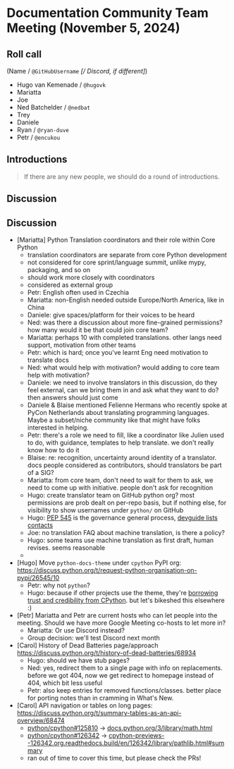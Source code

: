 # Documentation Community Team Meeting (November 5, 2024)


## Roll call

(Name / `@GitHubUsername` _[/ Discord, if different]_)

- Hugo van Kemenade / `@hugovk`
- Mariatta
- Joe
- Ned Batchelder / `@nedbat`
- Trey
- Daniele
- Ryan / `@ryan-duve`
- Petr / `@encukou`

## Introductions

> If there are any new people, we should do a round of introductions.

## Discussion

## Discussion

- [Mariatta] Python Translation coordinators and their role within Core Python
  - translation coordinators are separate from core Python development
  - not considered for core sprint/language summit, unlike mypy, packaging, and so on
  - should work more closely with coordinators
  - considered as external group
  - Petr: English often used in Czechia
  - Mariatta: non-English needed outside Europe/North America, like in China
  - Daniele: give spaces/platform for their voices to be heard
  - Ned: was there a discussion about more fine-grained permissions? how many would it
    be that could join core team?
  - Mariatta: perhaps 10 with completed translations. other langs need support,
    motivation from other teams
  - Petr: which is hard; once you've learnt Eng need motivation to translate docs
  - Ned: what would help with motivation? would adding to core team help with
    motivation?
  - Daniele: we need to involve translators in this discussion, do they feel external,
    can we bring them in and ask what they want to do? then answers should just come
  - Daniele & Blaise mentioned Felienne Hermans who recently spoke at PyCon Netherlands
    about translating programming languages. Maybe a subset/niche community like that
    might have folks interested in helping.
  - Petr: there's a role we need to fill, like a coordinator like Julien used to do,
    with guidance, templates to help translate. we don't really know how to do it
  - Blaise: re: recognition, uncertainty around identity of a translator. docs people
    considered as contributors, should translators be part of a SIG?
  - Mariatta: from core team, don't need to wait for them to ask, we need to come up
    with initiative. people don't ask for recognition
  - Hugo: create translator team on GitHub python org? most permissions are prob dealt
    on per-repo basis, but if nothing else, for visibility to show usernames under
    `python/` on GitHub
  - Hugo: [PEP 545](https://peps.python.org/pep-0545/) is the governance general
    process,
    [devguide lists contacts](https://devguide.python.org/documentation/translating/)
  - Joe: no translation FAQ about machine translation, is there a policy?
  - Hugo: some teams use machine translation as first draft, human revises. seems
    reasonable
  -
- [Hugo] Move `python-docs-theme` under `cpython` PyPI org:
  <https://discuss.python.org/t/request-python-organisation-on-pypi/26545/10>
  - Petr: why not `python`?
  - Hugo: because if other projects use the theme, they're
    [borrowing trust and credibility from CPython](https://github.com/python/python-docs-theme).
    but let's bikeshed this elsewhere :)
- [Petr] Mariatta and Petr are current hosts who can let people into the meeting. Should
  we have more Google Meeting co-hosts to let more in?
  - Mariatta: Or use Discord instead?
  - Group decision: we'll test Discord next month
- [Carol] History of Dead Batteries page/approach
  <https://discuss.python.org/t/history-of-dead-batteries/68934>
  - Hugo: should we have stub pages?
  - Ned: yes, redirect them to a single page with info on replacements. before we got
    404, now we get redirect to homepage instead of 404, which bit less useful
  - Petr: also keep entries for removed functions/classes. better place for porting
    notes than in cramming in What's New.
- [Carol] API navigation or tables on long pages:
  <https://discuss.python.org/t/summary-tables-as-an-api-overview/68474>
  - [python/cpython#125810](https://github.com/python/cpython/pull/125810) ->
    [docs.python.org/3/library/math.html](https://docs.python.org/3/library/math.html)
  - [python/cpython#126342](https://github.com/python/cpython/pull/126342) ->
    [cpython-previews--126342.org.readthedocs.build/en/126342/library/pathlib.html#summary](https://cpython-previews--126342.org.readthedocs.build/en/126342/library/pathlib.html#summary)
  - ran out of time to cover this time, but please check the PRs!
